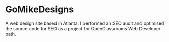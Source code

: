 # GoMikeDesigns

A web design site based in Atlanta. I performed an SEO audit and optimised the source code for SEO as a project for OpenClassrooms Web Developer path.